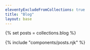 ```yaml
---
eleventyExcludeFromCollections: true
title: "Blog"
layout: base
---
```


{% set posts = collections.blog %}

{% include "components/posts.njk" %}